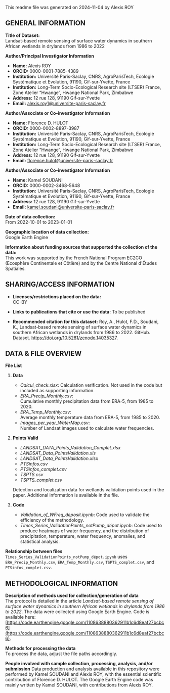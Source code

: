 This readme file was generated on 2024-11-04 by Alexis ROY

## GENERAL INFORMATION

**Title of Dataset:**  
Landsat-based remote sensing of surface water dynamics in southern African wetlands in drylands from 1986 to 2022

**Author/Principal Investigator Information**  
- **Name:** Alexis ROY  
- **ORCID:** 0000-0001-7885-4389  
- **Institution:** Université Paris-Saclay, CNRS, AgroParisTech, Ecologie Systématique et Evolution, 91190, Gif-sur-Yvette, France
- **Institution:**  Long-Term Socio-Ecological Research site (LTSER) France, Zone Atelier “Hwange”, Hwange National Park, Zimbabwe
- **Address:** 12 rue 128, 91190 Gif-sur-Yvette  
- **Email:** alexis.roy1@universite-paris-saclay.fr  

**Author/Associate or Co-investigator Information**  
- **Name:** Florence D. HULOT  
- **ORCID:** 0000-0002-8897-3987  
- **Institution:** Université Paris-Saclay, CNRS, AgroParisTech, Ecologie Systématique et Evolution, 91190, Gif-sur-Yvette, France
- **Institution:**  Long-Term Socio-Ecological Research site (LTSER) France, Zone Atelier “Hwange”, Hwange National Park, Zimbabwe 
- **Address:** 12 rue 128, 91190 Gif-sur-Yvette  
- **Email:** florence.hulot@universite-paris-saclay.fr  

**Author/Associate or Co-investigator Information** 
- **Name:** Kamel SOUDANI  
- **ORCID:** 0000-0002-3468-5648  
- **Institution:** Université Paris-Saclay, CNRS, AgroParisTech, Ecologie Systématique et Evolution, 91190, Gif-sur-Yvette, France  
- **Address:** 12 rue 128, 91190 Gif-sur-Yvette  
- **Email:** kamel.soudani@universite-paris-saclay.fr  

**Date of data collection:**  
From 2022-10-01 to 2023-01-01

**Geographic location of data collection:**  
Google Earth Engine

**Information about funding sources that supported the collection of the data:**  
This work was supported by the French National Program EC2CO (Ecosphère Continentale et Côtière) and by the Centre National d'Études Spatiales.

## SHARING/ACCESS INFORMATION

- **Licenses/restrictions placed on the data:**  
 CC-BY

- **Links to publications that cite or use the data:**
  To be published

- **Recommended citation for this dataset:**
  Roy, A., Hulot, F.D., Soudani, K., Landsat-based remote sensing of surface water dynamics in southern African wetlands in drylands from 1986 to 2022. GitHub. Dataset. https://doi.org/10.5281/zenodo.14035327.

## DATA & FILE OVERVIEW

**File List**  

1. **Data**  
   - *Calcul_check.xlsx*:
   Calculation verification. Not used in the code but included as supporting information.
   - *ERA_Precip_Monthly.csv*:  
   Cumulative monthly precipitation data from ERA-5, from 1985 to 2020.
   - *ERA_Temp_Monthly.csv*:  
   Average monthly temperature data from ERA-5, from 1985 to 2020.
   - *Images_per_year_WaterMap.csv*:  
   Number of Landsat images used to calculate water frequencies.

2. **Points Valid**  
   - *LANDSAT_DATA_Points_Validation_Complet.xlsx*  
   - *LANDSAT_Data_PointsValidation.xls*  
   - *LANDSAT_Data_PointsValidation.xlsx*  
   - *PTSinfos.csv*  
   - *PTSinfos_complet.csv*  
   - *TSPTS.csv*
   - *TSPTS_complet.csv*  
     
   Detection and localization data for wetlands validation points used in the paper. Additional information is available in the file.

3. **Code**  
   - *Validation_of_WFreq_deposit.ipynb*: Code used to validate the efficiency of the methodology.
   - *Times_Series_ValidationPoints_notPump_dépot.ipynb*: Code used to produce heatmaps of water frequency, and the distribution of precipitation, temperature, water frequency, anomalies, and statistical analysis.

**Relationship between files**  
`Times_Series_ValidationPoints_notPump_dépot.ipynb` uses `ERA_Precip_Monthly.csv`, `ERA_Temp_Monthly.csv`, `TSPTS_complet.csv`, and `PTSinfos_complet.csv`.

## METHODOLOGICAL INFORMATION

**Description of methods used for collection/generation of data**  
The protocol is detailed in the article *Landsat-based remote sensing of surface water dynamics in southern African wetlands in drylands from 1986 to 2022*. The data were collected using Google Earth Engine. Code is available here: [https://code.earthengine.google.com/1108638880362911b1c6d8eaf27bcbc6](https://code.earthengine.google.com/1108638880362911b1c6d8eaf27bcbc6).

**Methods for processing the data**  
To process the data, adjust the file paths accordingly.

**People involved with sample collection, processing, analysis, and/or submission**
Data production and analysis available in this repository were performed by Kamel SOUDANI and Alexis ROY, with the essential scientific contribution of Florence D. HULOT.
The Google Earth Engine code was mainly written by Kamel SOUDANI, with contributions from Alexis ROY.

